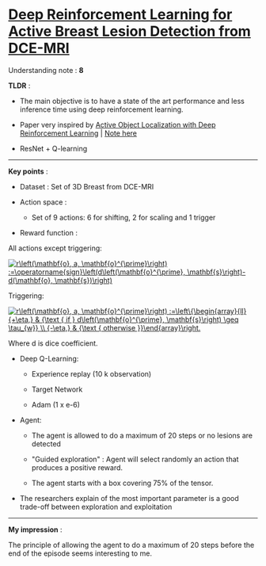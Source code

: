 # [Deep Reinforcement Learning for Active Breast Lesion Detection from DCE-MRI](https://cs.adelaide.edu.au/~gabriel/DRL_maicasEtAl.pdf)

Understanding note : **8**

 

**TLDR** :

 

- The main objective is to have a state of the art performance and less inference time using deep reinforcement learning.

- Paper very inspired by [Active Object Localization with Deep Reinforcement Learning](http://slazebni.cs.illinois.edu/publications/iccv15_active.pdf) | [Note here](https://github.com/AdilZouitine/paper_notes/blob/master/reinforcement_learning/Active-Object-Localization-with-Deep-Reinforcement-Learning.md)

-  ResNet + Q-learning

 

---

 

**Key points** :

 

- Dataset : Set of 3D Breast from DCE-MRI

- Action space :

    - Set of 9 actions: 6 for shifting, 2 for scaling and 1 trigger

- Reward function :

 

All actions except triggering:

 

<a href="https://www.codecogs.com/eqnedit.php?latex=r\left(\mathbf{o},&space;a,&space;\mathbf{o}^{\prime}\right)&space;:=\operatorname{sign}\left(d\left(\mathbf{o}^{\prime},&space;\mathbf{s}\right)-d(\mathbf{o},&space;\mathbf{s})\right)" target="_blank"><img src="https://latex.codecogs.com/gif.latex?r\left(\mathbf{o},&space;a,&space;\mathbf{o}^{\prime}\right)&space;:=\operatorname{sign}\left(d\left(\mathbf{o}^{\prime},&space;\mathbf{s}\right)-d(\mathbf{o},&space;\mathbf{s})\right)" title="r\left(\mathbf{o}, a, \mathbf{o}^{\prime}\right) :=\operatorname{sign}\left(d\left(\mathbf{o}^{\prime}, \mathbf{s}\right)-d(\mathbf{o}, \mathbf{s})\right)" /></a>

 

Triggering:

 

<a href="https://www.codecogs.com/eqnedit.php?latex=r\left(\mathbf{o},&space;a,&space;\mathbf{o}^{\prime}\right)&space;:=\left\{\begin{array}{ll}{&plus;\eta,}&space;&&space;{\text&space;{&space;if&space;}&space;d\left(\mathbf{o}^{\prime},&space;\mathbf{s}\right)&space;\geq&space;\tau_{w}}&space;\\&space;{-\eta,}&space;&&space;{\text&space;{&space;otherwise&space;}}\end{array}\right." target="_blank"><img src="https://latex.codecogs.com/gif.latex?r\left(\mathbf{o},&space;a,&space;\mathbf{o}^{\prime}\right)&space;:=\left\{\begin{array}{ll}{&plus;\eta,}&space;&&space;{\text&space;{&space;if&space;}&space;d\left(\mathbf{o}^{\prime},&space;\mathbf{s}\right)&space;\geq&space;\tau_{w}}&space;\\&space;{-\eta,}&space;&&space;{\text&space;{&space;otherwise&space;}}\end{array}\right." title="r\left(\mathbf{o}, a, \mathbf{o}^{\prime}\right) :=\left\{\begin{array}{ll}{+\eta,} & {\text { if } d\left(\mathbf{o}^{\prime}, \mathbf{s}\right) \geq \tau_{w}} \\ {-\eta,} & {\text { otherwise }}\end{array}\right." /></a>

 

Where d is dice coefficient.

 

- Deep Q-Learning:

    - Experience replay (10 k observation)

    - Target Network

    - Adam (1 x e-6)

 

 

- Agent:

   - The agent is allowed to do a maximum of 20 steps or no lesions are detected

   - "Guided exploration" : Agent will select randomly an action that produces a positive reward.

   - The agent starts with a box covering 75% of the tensor.

  

- The researchers explain of the most important parameter is a good trade-off between exploration and exploitation

 

---

**My impression** :

 

The principle of allowing the agent to do a maximum of 20 steps before the end of the episode seems interesting to me.